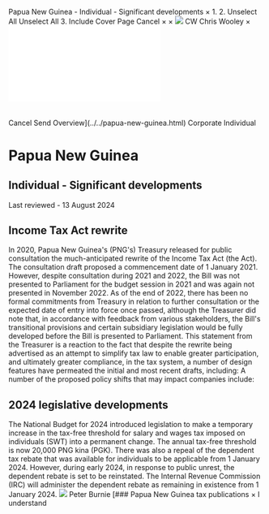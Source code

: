 Papua New Guinea - Individual - Significant developments
×
1.
2.
Unselect All
Unselect All
3.
Include Cover Page
Cancel
×
×
![](../../-/media/world-wide-tax-summaries/attachments/global---chris-wooley.ashx%3Frev=ac5e5f3223b34096b1afc2a6009c7320&revision=ac5e5f32-23b3-4096-b1af-c2a6009c7320&hash=859B7ADC84DC2CBEC9760E9E6EE7DE6D0A8BFCDF)
CW
Chris Wooley
×
![](significant-developments.html)
######
Cancel
Send
Overview](../../papua-new-guinea.html)
Corporate
Individual
# Papua New Guinea
## Individual - Significant developments
Last reviewed - 13 August 2024
## Income Tax Act rewrite
In 2020, Papua New Guinea's (PNG's) Treasury released for public consultation the much-anticipated rewrite of the Income Tax Act (the Act). The consultation draft proposed a commencement date of 1 January 2021. However, despite consultation during 2021 and 2022, the Bill was not presented to Parliament for the budget session in 2021 and was again not presented in November 2022. As of the end of 2022, there has been no formal commitments from Treasury in relation to further consultation or the expected date of entry into force once passed, although the Treasurer did note that, in accordance with feedback from various stakeholders, the Bill's transitional provisions and certain subsidiary legislation would be fully developed before the Bill is presented to Parliament.
This statement from the Treasurer is a reaction to the fact that despite the rewrite being advertised as an attempt to simplify tax law to enable greater participation, and ultimately greater compliance, in the tax system, a number of design features have permeated the initial and most recent drafts, including:
A number of the proposed policy shifts that may impact companies include:
## 2024 legislative developments
The National Budget for 2024 introduced legislation to make a temporary increase in the tax-free threshold for salary and wages tax imposed on individuals (SWT) into a permanent change. The annual tax-free threshold is now 20,000 PNG kina (PGK).
There was also a repeal of the dependent tax rebate that was available for individuals to be applicable from 1 January 2024. However, during early 2024, in response to public unrest, the dependent rebate is set to be reinstated. The Internal Revenue Commission (IRC) will administer the dependent rebate as remaining in existence from 1 January 2024.
![](../../-/media/world-wide-tax-summaries/attachments/papua-new-guinea---peter_burnie.ashx%3Frev=8fc829f1d2cb4dcc86267716e612323f&revision=8fc829f1-d2cb-4dcc-8626-7716e612323f&hash=93E0BBD487F3BF260D08DB0E0302DD5881E0C356)
Peter Burnie
[### Papua New Guinea tax publications
×
I understand